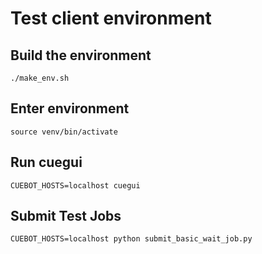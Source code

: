 # Test client environment

## Build the environment

    ./make_env.sh

## Enter environment

    source venv/bin/activate

## Run cuegui

    CUEBOT_HOSTS=localhost cuegui

## Submit Test Jobs

    CUEBOT_HOSTS=localhost python submit_basic_wait_job.py